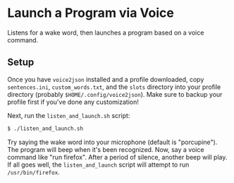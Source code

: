 # Launch a Program via Voice

Listens for a wake word, then launches a program based on a voice command.

## Setup

Once you have `voice2json` installed and a profile downloaded, copy `sentences.ini`, `custom_words.txt`, and the `slots` directory into your profile directory (probably `$HOME/.config/voice2json`). Make sure to backup your profile first if you've done any customization!

Next, run the `listen_and_launch.sh` script:

```bash
$ ./listen_and_launch.sh
```

Try saying the wake word into your microphone (default is "porcupine"). The program will beep when it's been recognized. Now, say a voice command like "run firefox". After a period of silence, another beep will play. If all goes well, the `listen_and_launch` script will attempt to run `/usr/bin/firefox`.
